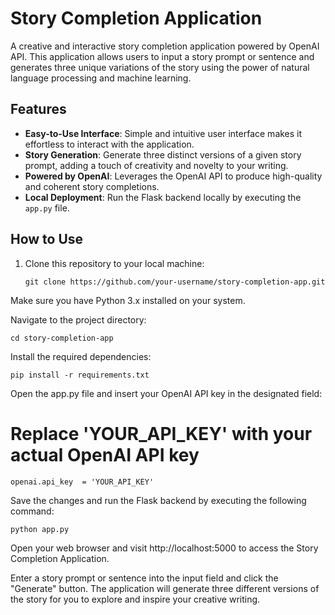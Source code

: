 # Story Completion Application


A creative and interactive story completion application powered by OpenAI API. This application allows users to input a story prompt or sentence and generates three unique variations of the story using the power of natural language processing and machine learning.

## Features

- **Easy-to-Use Interface**: Simple and intuitive user interface makes it effortless to interact with the application.
- **Story Generation**: Generate three distinct versions of a given story prompt, adding a touch of creativity and novelty to your writing.
- **Powered by OpenAI**: Leverages the OpenAI API to produce high-quality and coherent story completions.
- **Local Deployment**: Run the Flask backend locally by executing the `app.py` file.

## How to Use

1. Clone this repository to your local machine:

   ```shell
   git clone https://github.com/your-username/story-completion-app.git

Make sure you have Python 3.x installed on your system.

Navigate to the project directory:
 
 ```shell
cd story-completion-app

```
Install the required dependencies:

```shell
pip install -r requirements.txt
```
Open the app.py file and insert your OpenAI API key in the designated field:


# Replace 'YOUR_API_KEY' with your actual OpenAI API key
```
openai.api_key  = 'YOUR_API_KEY'

```
Save the changes and run the Flask backend by executing the following command:
```
python app.py
```
Open your web browser and visit http://localhost:5000 to access the Story Completion Application.

Enter a story prompt or sentence into the input field and click the "Generate" button. The application will generate three different versions of the story for you to explore and inspire your creative writing.

